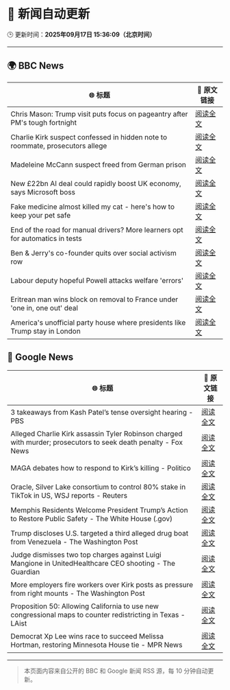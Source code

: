 # 🧠 新闻自动更新

🕒 更新时间：**2025年09月17日 15:36:09（北京时间）**

---

## 🌍 BBC News

| 🌐 标题 | 🔗 原文链接 |
|--------|-------------|
| Chris Mason: Trump visit puts focus on pageantry after PM's tough fortnight | [阅读全文](https://www.bbc.com/news/articles/c80gk8j8epvo?at_medium=RSS&at_campaign=rss) |
| Charlie Kirk suspect confessed in hidden note to roommate, prosecutors allege | [阅读全文](https://www.bbc.com/news/articles/ckg2r8lvjn2o?at_medium=RSS&at_campaign=rss) |
| Madeleine McCann suspect freed from German prison | [阅读全文](https://www.bbc.com/news/articles/cy4rydzmrmvo?at_medium=RSS&at_campaign=rss) |
| New £22bn AI deal could rapidly boost UK economy, says Microsoft boss | [阅读全文](https://www.bbc.com/news/articles/c7016ljre03o?at_medium=RSS&at_campaign=rss) |
| Fake medicine almost killed my cat - here's how to keep your pet safe | [阅读全文](https://www.bbc.com/news/articles/cy9n0y34z14o?at_medium=RSS&at_campaign=rss) |
| End of the road for manual drivers? More learners opt for automatics in tests | [阅读全文](https://www.bbc.com/news/articles/c80gk97xe85o?at_medium=RSS&at_campaign=rss) |
| Ben & Jerry's co-founder quits over social activism row | [阅读全文](https://www.bbc.com/news/articles/c4g58xx1eero?at_medium=RSS&at_campaign=rss) |
| Labour deputy hopeful Powell attacks welfare 'errors' | [阅读全文](https://www.bbc.com/news/articles/cly6gevkn7zo?at_medium=RSS&at_campaign=rss) |
| Eritrean man wins block on removal to France under 'one in, one out' deal | [阅读全文](https://www.bbc.com/news/articles/c1dqe2443l1o?at_medium=RSS&at_campaign=rss) |
| America's unofficial party house where presidents like Trump stay in London | [阅读全文](https://www.bbc.com/news/articles/cn0x2vxl7gjo?at_medium=RSS&at_campaign=rss) |

## 📰 Google News

| 🌐 标题 | 🔗 原文链接 |
|--------|-------------|
| 3 takeaways from Kash Patel’s tense oversight hearing - PBS | [阅读全文](https://news.google.com/rss/articles/CBMilAFBVV95cUxNYkhDdzJhdXRHejQ4bUJ1QmdrTVNyZlhmTE9QOUJUaFdOUGN5dEpRNHdoS0JOY0tTamM1OUR5OTBZaW51cGRJMnk1dWQtT2lfU0NTRnREbkI0c2JYcWF5RXp5a1FvT3BIeG5WWjJ0dkpWdmpLU3N1VG1DcXBOcTJVeTRfZ2dGQVl5M3ZfdU9veEZWWWV30gGaAUFVX3lxTFB5bkh0RFpOdE40c1NPck5rcU95OXp5aDZPYXh2TUdBQUs0b3NzNHFwX2ZGNkpfVkhhMTBONE9wRThXMXZ5bFo0UDRfcDN1VVlZYVk1Qnpuc3I0Qk1zU1hOTGpsWXp3RnNVNVUzZm1KY2NlRElYa0FoTmJ6NEFNNV9JRUJEMUFJNENQUThUV0pRWDNpdXhOZG9uV0E?oc=5) |
| Alleged Charlie Kirk assassin Tyler Robinson charged with murder; prosecutors to seek death penalty - Fox News | [阅读全文](https://news.google.com/rss/articles/CBMiogFBVV95cUxQMXRoVWVlYVBCcWFKSm9ELWVxclFmc0tJQ3RVT3lFeGdad041blpSMXFJSzZWYTZVT0FQclBVeDZicS1VT0NKbXJtbmZ4UTRMZUFvdDNjTUdTZTVJMHFhbG5lVUhXSk1DMXR4VE5QRDMyZlJYYVdPUktBR2VyLVhBVF85Sl9KWG9jUGNwT2RmdmdJMDM1bFNoWHNDRDFRdE5KVWfSAacBQVVfeXFMTnhrUDJFYWJvMUEyYkpfUjl1UWNtWlI0S2xIZFl0bDI0YjFQT2EwMkgwMm1SZy1PbklrRlNqZVBUclRmTjNLRlktOUpiQ0JEZWVqc0wtdE5GaE5FOGhqNGFseHFuQ1lEWHRFTzU3SXVycXhNYzlQbE1JLTFfc0xJekJWSGV3SU92V3FvbGNOS05sUzRPeFlpSjdzSGg0emszaTlEU2lFSDg?oc=5) |
| MAGA debates how to respond to Kirk’s killing - Politico | [阅读全文](https://news.google.com/rss/articles/CBMimgFBVV95cUxQZHhZNmJnRFQyU0l6aXcxb2RaVFVJWlh4cVNBNW8yeXNUNElobDFoMzE5LWk0UVplUnVCTXFLSWxUaVdndmxWRUJhbmZpazNEWVVUbzRjdGh3YXJCeXNaa2hSa3FtZWlKRUpWbTFxRi11azJ4dWtLa3JKX1JWLXFWdWpKVmlOcmRNZ3RScFctU3U4NV9WWndjVFBR?oc=5) |
| Oracle, Silver Lake consortium to control 80% stake in TikTok in US, WSJ reports - Reuters | [阅读全文](https://news.google.com/rss/articles/CBMitwFBVV95cUxPdzhqQ09KVlZMNlV2RVU4UEhmYzBzVlRFVzZWanRIUHJKU1FRcEw1a0dvYVpvZGMyamExdEh1Sk5zX0lHX2d1QW9aOE9xaW84WV8xbUd6Ti1Ld0ozdHdTSWx0UkZWYlRDczBud3hib1FvYnpuWDZXZTlHT2JaOE9DbkFjbUMwMU1Da0lrV3pmS01iMmE0OHM5Rnd2TkNPWGhrVGVQSzZwS3N1ZW5hWjVkRURKS0QzbkU?oc=5) |
| Memphis Residents Welcome President Trump’s Action to Restore Public Safety - The White House (.gov) | [阅读全文](https://news.google.com/rss/articles/CBMiuwFBVV95cUxONnBNNnl1QWNyYnlFaWdWbC1hMHJXZ3d4bXRDdl84eGJUSXQtblRoNjl5cFM2cGlaeVF3WEpIaHltc3VyRnR5LTlHMjNGaGVaN0tZVHNtcWhxM3pQTUU2U1lDTkNNR0xsaW1XRmEtekFJOXI3c3I1Rm43d1JKbDVWOWxtNUJtRDNlSElKUDFTZVI4OHBQR1B2aTU2UWM1a0dRSmtYODBpX05TbHZtMVBwekhwMTl4a0hscG5z?oc=5) |
| Trump discloses U.S. targeted a third alleged drug boat from Venezuela - The Washington Post | [阅读全文](https://news.google.com/rss/articles/CBMiiwFBVV95cUxNMDN5b3ZnWEZNQ2Ztd3NnODljRmxmM3RQMFRTakRGV2ZBYzdDbmtYZGZLTVM1R1BabFFfVWRRclJxVVdSanYtTDNxLVFReFZQVVVHcGU4QmZmTGJYOUZiby0ybi1NemY2QjREai1CMVF1VG82Q2pyRTBxRHBpWE9ldnVva0h4YnVxNGVz?oc=5) |
| Judge dismisses two top charges against Luigi Mangione in UnitedHealthcare CEO shooting - The Guardian | [阅读全文](https://news.google.com/rss/articles/CBMikgFBVV95cUxPcW4xZjZEeHpGMGJlYVgxeHFGNmJOSXJRT2lfTmxsc0Nqc0lRQkhFZHFKV0NfUjRUYjBEUkxUa3h0WWM3VzdFNlp2allvTDVPYzE4b0tyUTlvWUQyNVZ0b0J5blFYRHU4S3R3ZDhzLTFVcmNPRU8tSm5fUGlyRVFhWlJ5Y09uR2Ntc0V2dk1jODJ3UQ?oc=5) |
| More employers fire workers over Kirk posts as pressure from right mounts - The Washington Post | [阅读全文](https://news.google.com/rss/articles/CBMipAFBVV95cUxPUGtsZFkwUmlFTWRZWTFFMXRtRWl6Skh4SWcyb0JYWE0yMUJZbUJUYU5YQVczbkVHUWlqZEw4YS1zN3p1cDBUaFRUcEUtN3RpcnVKRnJnQ2FyR1ROeXVBQ1FmcUNPSlZnaV80WjIza2ctRmU5MDdPSFZ5ZkRuemV2SzJTQng0WTlMOUVxQWFuVlpBejdXdWEtUFFOcS04UDgtVzUxZw?oc=5) |
| Proposition 50: Allowing California to use new congressional maps to counter redistricting in Texas - LAist | [阅读全文](https://news.google.com/rss/articles/CBMieEFVX3lxTFBVbDdoUlJTTGdCQUkyMi1peUY4dk9aSzZkbHcyUHNwX05DZjV1aDgtVmM1UDJjeld0QVFHUlk5dk9pMDZDWGR6aHl5dDJVVGdON1c4YTZYWGM2VmNKaUwwTWY2ZzBTbng2RUlOdEQ3Q1dMYmZvQmdBeQ?oc=5) |
| Democrat Xp Lee wins race to succeed Melissa Hortman, restoring Minnesota House tie - MPR News | [阅读全文](https://news.google.com/rss/articles/CBMilwFBVV95cUxQcGQwLUN5M2pYMkh2UGFuSk0zbUVoQUNIM1phX1dkbVRMTGExYjdsVHlUeVQtVFFsNndzRkZaUlVyclVVcU0zeGN6by00R1BsUjVhMlZkRW14MGNQY0s4NjhOYzZRZXRrQlR1MWtocmY4YTFUMVF6bDVMT3hhTHRpLS1KTnQybTZETkplYmcxU0ROckJJU0J3?oc=5) |

---
> 本页面内容来自公开的 BBC 和 Google 新闻 RSS 源，每 10 分钟自动更新。